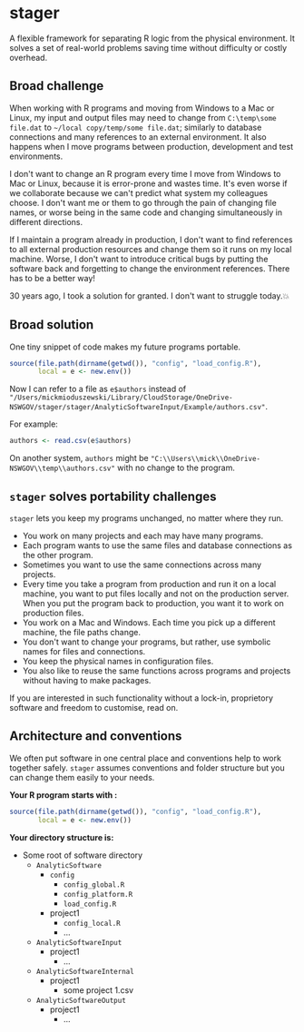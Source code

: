 # stager

  A flexible framework for separating R logic from the physical environment.
It solves a set of real-world problems saving time without difficulty or costly overhead.

## Broad challenge

When working with R programs and moving from Windows to a Mac or Linux, my input and output files may need to change from `C:\temp\some file.dat` to `~/local copy/temp/some file.dat`; similarly to database connections and many references to an external environment. It also happens when I move programs between production, development and test environments.

I don't want to change an R program every time I move from Windows to Mac or Linux, because it is error-prone and wastes time. It's even worse if we collaborate because we can't predict what system my colleagues choose. I don't want me or them to go through the pain of changing file names, or worse being in the same code and changing simultaneously in different directions.

If I maintain a program already in production, I don't want to find references to all external production resources and change them so it runs on my local machine. Worse, I don't want to introduce critical bugs by putting the software back and forgetting to change the environment references. There has to be a better way!

30 years ago, I took a solution for granted. I don't want to struggle today.:boom:

## Broad solution

One tiny snippet of code makes my future programs portable.

```r
source(file.path(dirname(getwd()), "config", "load_config.R"),
       local = e <- new.env())
```

Now I can refer to a file as `e$authors` instead of `"/Users/mickmioduszewski/Library/CloudStorage/OneDrive-NSWGOV/stager/stager/AnalyticSoftwareInput/Example/authors.csv"`.

For example:

```r
authors <- read.csv(e$authors)
```

On another system, `authors` might be  `"C:\\Users\\mick\\OneDrive-NSWGOV\\temp\\authors.csv"` with no change to the program.

## `stager` solves portability challenges

`stager` lets you keep my programs unchanged, no matter where they run.

* You work on many projects and each may have many programs.
* Each program wants to use the same files and database connections as the other program.
* Sometimes you want to use the same connections across many projects.
* Every time you take a program from production and run it on a local machine, you want to put files locally and not on the production server. When you put the program back to production, you want it to work on production files.
* You work on a Mac and Windows. Each time you pick up a different machine, the file paths change.
* You don't want to change your programs, but rather, use symbolic names for files and connections.
* You keep the physical names in configuration files.
* You also like to reuse the same functions across programs and projects without having to make packages.

If you are interested in such functionality without a lock-in, proprietory software and freedom to customise, read on.

## Architecture and conventions

We often put software in one central place and conventions help to work together safely. `stager` assumes conventions and folder structure but you can change them easily to your needs.

**Your R program starts with :**

```r
source(file.path(dirname(getwd()), "config", "load_config.R"),
       local = e <- new.env())
```

**Your directory structure is:**

* Some root of software directory
  * `AnalyticSoftware`
    * `config`
      * `config_global.R`
      * `config_platform.R`
      * `load_config.R`
    * project1
      * `config_local.R`
      * ...
  * `AnalyticSoftwareInput`
    * project1
      * ...
  * `AnalyticSoftwareInternal`
    * project1
      * some project 1.csv
  * `AnalyticSoftwareOutput`
    * project1
      * ...
